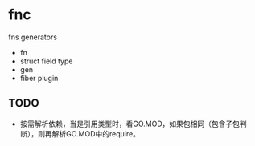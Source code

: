 # fnc

fns generators

* fn
* struct field type
* gen
* fiber plugin

## TODO

* 按需解析依赖，当是引用类型时，看GO.MOD，如果包相同（包含子包判断），则再解析GO.MOD中的require。